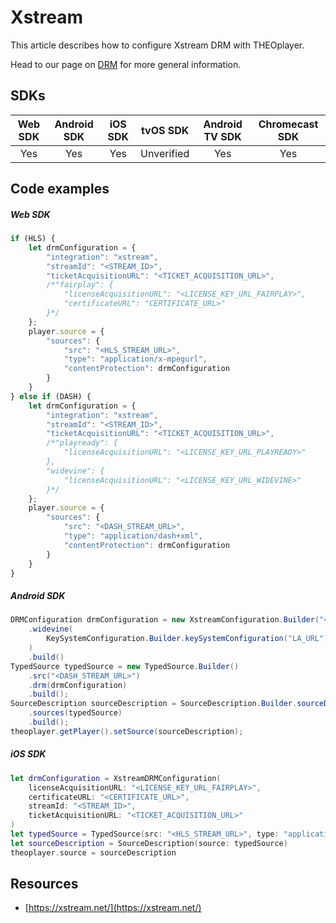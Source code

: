 # Xstream

This article describes how to configure Xstream DRM with THEOplayer.

Head to our page on [DRM](../../how-to-guides/04-drm/00-introduction.md) for more general information.

## SDKs

| Web SDK | Android SDK | iOS SDK | tvOS SDK| Android TV SDK | Chromecast SDK |
| :-----: | :---------: | :-----: | :--: | :------------: | :------------: |
|   Yes   |     Yes     |   Yes   | Unverified  |      Yes      |      Yes       |

## Code examples

##### Web SDK

```js
if (HLS) {
    let drmConfiguration = {
        "integration": "xstream",
        "streamId": "<STREAM_ID>",
        "ticketAcquisitionURL": "<TICKET_ACQUISITION_URL>",
        /*"fairplay": {
            "licenseAcquisitionURL": "<LICENSE_KEY_URL_FAIRPLAY>",
            "certificateURL": "CERTIFICATE_URL>"
        }*/
    };
    player.source = {
        "sources": {
            "src": "<HLS_STREAM_URL>",
            "type": "application/x-mpegurl",
            "contentProtection": drmConfiguration
        }
    }
} else if (DASH) {
    let drmConfiguration = {
        "integration": "xstream",
        "streamId": "<STREAM_ID>",
        "ticketAcquisitionURL": "<TICKET_ACQUISITION_URL>",
        /*"playready": {
            "licenseAcquisitionURL": "<LICENSE_KEY_URL_PLAYREADY>"
        },
        "widevine": {
            "licenseAcquisitionURL": "<LICENSE_KEY_URL_WIDEVINE>"
        }*/
    };
    player.source = {
        "sources": {
            "src": "<DASH_STREAM_URL>",
            "type": "application/dash+xml",
            "contentProtection": drmConfiguration
        }
    }
}
```

##### Android SDK

```java
DRMConfiguration drmConfiguration = new XstreamConfiguration.Builder("<STREAM_ID>", "<TICKET_ACQUISITION_URL>")
    .widevine(
        KeySystemConfiguration.Builder.keySystemConfiguration("LA_URL").build()
    )
    .build()
TypedSource typedSource = new TypedSource.Builder()
    .src("<DASH_STREAM_URL>")
    .drm(drmConfiguration)
    .build();
SourceDescription sourceDescription = SourceDescription.Builder.sourceDescription()
    .sources(typedSource)
    .build();
theoplayer.getPlayer().setSource(sourceDescription);
```

##### iOS SDK

```swift
let drmConfiguration = XstreamDRMConfiguration(
    licenseAcquisitionURL: "<LICENSE_KEY_URL_FAIRPLAY>",
    certificateURL: "<CERTIFICATE_URL>",
    streamId: "<STREAM_ID>",
    ticketAcquisitionURL: "<TICKET_ACQUISITION_URL>"
)
let typedSource = TypedSource(src: "<HLS_STREAM_URL>", type: "application/x-mpegurl", drm: drmConfiguration)
let sourceDescription = SourceDescription(source: typedSource)
theoplayer.source = sourceDescription
```

## Resources

- [https://xstream.net/](https://xstream.net/)

